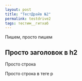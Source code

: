 ```yaml
---
layout: post
title: "ТестДрайв №2"
permalink: testdrive2
tags: тестим__гитхаб
---
```


Пишем, просто пишем


<head>
  <!-- CSS -->
  <link rel="stylesheet" href="/public/css/visual-git-guide.css">

</head>

  <h2 id="contents">Просто заголовок в h2</h2>
  Просто строка
  <p>Просто строка в теге р</p>
  
